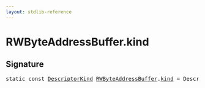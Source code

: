 ```yaml
---
layout: stdlib-reference
---
```


# RWByteAddressBuffer.kind

## Signature
<pre>
<span class='code_keyword'>static</span> <span class='code_keyword'>const</span> <a href="index.html" class="code_type">DescriptorKind</a> <a href="index.html" class="code_type">RWByteAddressBuffer</a>.<a href="kind.html" class="code_var">kind</a> = DescriptorKind\.Buffer;
</pre>

